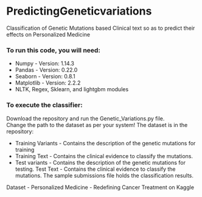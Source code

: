 # PredictingGeneticvariations
Classification of Genetic Mutations based Clinical text so as to predict their effects on Personalized Medicine <br>

### To run this code, you will need: 
- Numpy - Version: 1.14.3
- Pandas - Version: 0.22.0
- Seaborn - Version: 0.8.1
- Matplotlib - Version: 2.2.2
- NLTK, Regex, Sklearn, and lightgbm modules

### To execute the classifier: 
Download the repository and run the Genetic_Variations.py file.  
Change the path to the dataset as per your system!
The dataset is in the repository:
- Training Variants - Contains the description of the genetic mutations for training
- Training Text - Contains the clinical evidence to classify the mutations.
- Test variants - Contains the description of the genetic mutations for testing.
Test Text - Contains the clinical evidence to classify the mutations.
The sample submissions file holds the classification results.

Dataset - Personalized Medicine - Redefining Cancer Treatment on Kaggle
